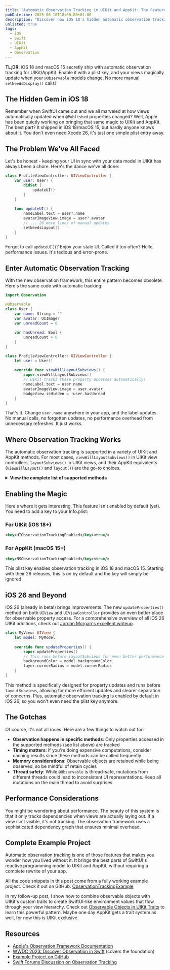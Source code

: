 ```yaml
---
title: "Automatic Observation Tracking in UIKit and AppKit: The Feature Apple Forgot to Mention"
pubDatetime: 2025-06-10T18:00:00+01:00
description: "Discover how iOS 18's hidden automatic observation tracking brings SwiftUI-like reactive programming to UIKit and AppKit, making your UI code cleaner and more maintainable."
unlisted: true
tags:
  - iOS
  - Swift
  - UIKit
  - AppKit
  - Observation
---
```


**TL;DR**: iOS 18 and macOS 15 secretly ship with automatic observation tracking for UIKit/AppKit. Enable it with a plist key, and your views magically update when your `@Observable` models change. No more manual `setNeedsDisplay()` calls!

## The Hidden Gem in iOS 18

Remember when SwiftUI came out and we all marveled at how views automatically updated when `@Published` properties changed? Well, Apple has been quietly working on bringing that same magic to UIKit and AppKit. The best part? It shipped in iOS 18/macOS 15, but hardly anyone knows about it. You don't even need Xcode 26, it's just one simple plist entry away.

## The Problem We've All Faced

Let's be honest - keeping your UI in sync with your data model in UIKit has always been a chore. Here's the dance we've all done:

```swift
class ProfileViewController: UIViewController {
    var user: User? {
        didSet {
            updateUI()
        }
    }
    
    func updateUI() {
        nameLabel.text = user?.name
        avatarImageView.image = user?.avatar
        // ... 20 more lines of manual updates
        setNeedsLayout()
    }
}
```

Forgot to call `updateUI()`? Enjoy your stale UI. Called it too often? Hello, performance issues. It's tedious and error-prone.

## Enter Automatic Observation Tracking

With the new observation framework, this entire pattern becomes obsolete. Here's the same code with automatic tracking:

```swift
import Observation

@Observable
class User {
    var name: String = ""
    var avatar: UIImage?
    var unreadCount = 0
    
    var hasUnread: Bool {
        unreadCount > 0
    }
}

class ProfileViewController: UIViewController {
    let user = User()
    
    override func viewWillLayoutSubviews() {
        super.viewWillLayoutSubviews()
        // UIKit tracks these property accesses automatically!
        nameLabel.text = user.name
        avatarImageView.image = user.avatar
        badgeView.isHidden = !user.hasUnread
    }
}
```

That's it. Change `user.name` anywhere in your app, and the label updates. No manual calls, no forgotten updates, no performance overhead from unnecessary refreshes. It just works.

## Where Observation Tracking Works

The automatic observation tracking is supported in a variety of UIKit and AppKit methods. For most cases, `viewWillLayoutSubviews()` in UIKit view controllers, `layoutSubviews()` in UIKit views, and their AppKit equivalents (`viewWillLayout()` and `layout()`) are the go-to choices.

<details>
<summary><strong>View the complete list of supported methods</strong></summary>

### UIView
- [`updateProperties()`](https://developer.apple.com/documentation/uikit/automatic-trait-tracking) (iOS 26+)
- [`layoutSubviews()`](https://developer.apple.com/documentation/uikit/uiview/1622482-layoutsubviews)
- [`updateConstraints()`](https://developer.apple.com/documentation/uikit/uiview/1622512-updateconstraints)
- [`draw(_:)`](https://developer.apple.com/documentation/uikit/uiview/1622529-draw)

### UIViewController
- [`updateProperties()`](https://developer.apple.com/documentation/uikit/automatic-trait-tracking) (iOS 26+)
- [`viewWillLayoutSubviews()`](https://developer.apple.com/documentation/uikit/uiviewcontroller/1621437-viewwilllayoutsubviews)
- [`viewDidLayoutSubviews()`](https://developer.apple.com/documentation/uikit/uiviewcontroller/1621398-viewdidlayoutsubviews)
- [`updateViewConstraints()`](https://developer.apple.com/documentation/uikit/uiviewcontroller/1621379-updateviewconstraints)
- [`updateContentUnavailableConfiguration(using:)`](https://developer.apple.com/documentation/uikit/uiviewcontroller/4195484-updatecontentunavailableconfigur)

### UIPresentationController
- [`containerViewWillLayoutSubviews()`](https://developer.apple.com/documentation/uikit/uipresentationcontroller/1618335-containerviewwilllayoutsubviews)
- [`containerViewDidLayoutSubviews()`](https://developer.apple.com/documentation/uikit/uipresentationcontroller/1618329-containerviewdidlayoutsubviews)

### UIButton
- [`updateConfiguration()`](https://developer.apple.com/documentation/uikit/uibutton/3750773-updateconfiguration)
- When executing the [`configurationUpdateHandler`](https://developer.apple.com/documentation/uikit/uibutton/3750772-configurationupdatehandler)

### UICollectionViewCell, UITableViewCell, UITableViewHeaderFooterView
- [`updateConfiguration(using:)`](https://developer.apple.com/documentation/uikit/uicollectionviewcell/3600950-updateconfiguration) (UICollectionViewCell)
- [`updateConfiguration(using:)`](https://developer.apple.com/documentation/uikit/uitableviewcell/3601058-updateconfiguration) (UITableViewCell)
- [`updateConfiguration(using:)`](https://developer.apple.com/documentation/uikit/uitableviewheaderfooterview/3601061-updateconfiguration) (UITableViewHeaderFooterView)
- When executing the `configurationUpdateHandler`

### NSView (AppKit)
- [`updateConstraints()`](https://developer.apple.com/documentation/appkit/nsview/1526891-updateconstraints)
- [`layout()`](https://developer.apple.com/documentation/appkit/nsview/1526146-layout)
- [`draw(_:)`](https://developer.apple.com/documentation/appkit/nsview/1483686-draw)
- [`updateLayer()`](https://developer.apple.com/documentation/appkit/nsview/1526068-updatelayer)

### NSViewController (AppKit)
- [`updateViewConstraints()`](https://developer.apple.com/documentation/appkit/nsviewcontroller/1434401-updateviewconstraints)
- [`viewWillLayout()`](https://developer.apple.com/documentation/appkit/nsviewcontroller/1434481-viewwilllayout)
- [`viewDidLayout()`](https://developer.apple.com/documentation/appkit/nsviewcontroller/1434491-viewdidlayout)

</details>

## Enabling the Magic

Here's where it gets interesting. This feature isn't enabled by default (yet). You need to add a key to your Info.plist:

### For UIKit (iOS 18+)
```xml
<key>UIObservationTrackingEnabled</key><true/>
```

### For AppKit (macOS 15+)
```xml
<key>NSObservationTrackingEnabled</key><true/>
```

This plist key enables observation tracking in iOS 18 and macOS 15. Starting with their 26 releases, this is on by default and the key will simply be ignored.

## iOS 26 and Beyond

iOS 26 (already in beta!) brings improvements. The new `updateProperties()` method on both `UIView` and `UIViewController` provides an even better place for observable property access. For a comprehensive overview of all iOS 26 UIKit additions, check out [Jordan Morgan's excellent writeup](https://www.swiftjectivec.com/ios-26-notable-uikit-additions/).

```swift
class MyView: UIView {
    let model: MyModel
    
    override func updateProperties() {
        super.updateProperties()
        // This runs before layoutSubviews for even better performance
        backgroundColor = model.backgroundColor
        layer.cornerRadius = model.cornerRadius
    }
}
```

This method is specifically designed for property updates and runs before `layoutSubviews`, allowing for more efficient updates and clearer separation of concerns. Plus, automatic observation tracking is enabled by default in iOS 26, so you won't even need the plist key anymore.

## The Gotchas

Of course, it's not all roses. Here are a few things to watch out for:

- **Observation happens in specific methods**: Only properties accessed in the supported methods (see list above) are tracked
- **Timing matters**: If you're doing expensive computations, consider caching results since these methods can be called frequently
- **Memory considerations**: Observable objects are retained while being observed, so be mindful of retain cycles
- **Thread safety**: While `@Observable` is thread-safe, mutations from different threads could lead to inconsistent UI representations. Keep all mutations on the main thread to avoid surprises

## Performance Considerations

You might be wondering about performance. The beauty of this system is that it only tracks dependencies when views are actually laying out. If a view isn't visible, it's not tracking. The observation framework uses a sophisticated dependency graph that ensures minimal overhead.

## Complete Example Project

Automatic observation tracking is one of those features that makes you wonder how you lived without it. It brings the best parts of SwiftUI's reactive programming model to UIKit and AppKit, without requiring a complete rewrite of your app.

All the code snippets in this post come from a fully working example project. Check it out on GitHub: [ObservationTrackingExample](https://github.com/steipete/ObservationTrackingExample)

In my follow-up post, I show how to combine observable objects with UIKit's custom traits to create SwiftUI-like environment values that flow through your view hierarchy. Check out [Observable Objects in UIKit Traits](/posts/observable-objects-in-uikit-traits/) to learn this powerful pattern. Maybe one day AppKit gets a trait system as well, for now this is UIKit exclusive.

## Resources

- [Apple's Observation Framework Documentation](https://developer.apple.com/documentation/observation)
- [WWDC 2023: Discover Observation in Swift](https://developer.apple.com/videos/play/wwdc2023/10149/) (covers the foundation)
- [Example Project on GitHub](https://github.com/steipete/ObservationTrackingExample)
- [Swift Forums Discussion on Observation Tracking](https://forums.swift.org/t/observation-tracking-in-uikit)